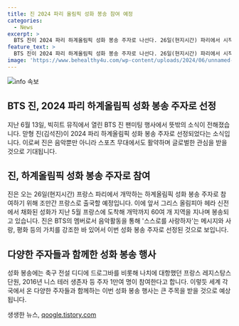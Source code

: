 ```yaml
---
title: 진 2024 파리 올림픽 성화 봉송 참여 예정
categories:
  - News
excerpt: >
  BTS 진이 2024 파리 하계올림픽 성화 봉송 주자로 나선다. 26일(현지시간) 파리에서 시작하는 봉송에 참여하기 위해 프랑스로 출국할 예정이며, 봉송 장소와 일정은 아직 공개되지 않았다. 세계적으로 유명한 BTS 멤버로, 진은 음악활동을 통해 스스로를 사랑하자는 메시지와 사랑·평화 등의 가치를 강조해왔기에 성화 봉송 주자로 낙점된 것으로 보인다. 이번 봉송에는 다양한 인물들이 참여하며, 진의 참여로 더욱 주목받을 전망이다.
feature_text: >
  BTS 진이 2024 파리 하계올림픽 성화 봉송 주자로 나선다. 26일(현지시간) 파리에서 시작하는 봉송에 참여하기 위해 프랑스로 출국할 예정이며, 봉송 장소와 일정은 아직 공개되지 않았다. 세계적으로 유명한 BTS 멤버로, 진은 음악활동을 통해 스스로를 사랑하자는 메시지와 사랑·평화 등의 가치를 강조해왔기에 성화 봉송 주자로 낙점된 것으로 보인다. 이번 봉송에는 다양한 인물들이 참여하며, 진의 참여로 더욱 주목받을 전망이다.
image: 'https://www.behealthy4u.com/wp-content/uploads/2024/06/unnamed-file.png'
---
```


<p><img src="https://www.behealthy4u.com/wp-content/uploads/2024/06/unnamed-file.png" alt="info 속보" /></p>

<h2 data-ke-size="size26">BTS 진, 2024 파리 하계올림픽 성화 봉송 주자로 선정</h2>

<p data-ke-size="size16">지난 6월 13일, 빅히트 뮤직에서 열린 BTS 진 팬미팅 행사에서 뜻밖의 소식이 전해졌습니다. 맏형 진(김석진)이 2024 파리 하계올림픽 성화 봉송 주자로 선정되었다는 소식입니다. 이로써 진은 음악뿐만 아니라 스포츠 무대에서도 활약하며 글로벌한 관심을 받을 것으로 기대됩니다.</p>

<h2 data-ke-size="size26">진, 하계올림픽 성화 봉송 주자로 참여</h2>

<p data-ke-size="size16">진은 오는 26일(현지시간) 프랑스 파리에서 개막하는 하계올림픽 성화 봉송 주자로 참여하기 위해 조만간 프랑스로 출국할 예정입니다. 이에 앞서 그리스 올림피아 헤라 신전에서 채화된 성화가 지난 5월 프랑스에 도착해 개막까지 60여 개 지역을 지나며 봉송되고 있습니다. 진은 BTS의 멤버로서 음악활동을 통해 '스스로를 사랑하자'는 메시지와 사랑, 평화 등의 가치를 강조한 바 있어서 이번 성화 봉송 주자로 선정된 것으로 보입니다.</p>

<h2 data-ke-size="size26">다양한 주자들과 함께한 성화 봉송 행사</h2>

<p data-ke-size="size16">성화 봉송에는 축구 전설 디디에 드로그바를 비롯해 나치에 대항했던 프랑스 레지스탕스 단원, 2016년 니스 테러 생존자 등 주자 1만여 명이 참여한다고 합니다. 이렇듯 세계 각국에서 온 다양한 주자들과 함께하는 이번 성화 봉송 행사는 큰 주목을 받을 것으로 예상됩니다.</p>
생생한 뉴스, <a href="https://qoogle.tistory.com" rel="dofollow">qoogle.tistory.com</a>


